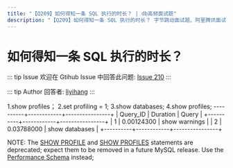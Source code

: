 ```yaml
---
title: "【Q209】如何得知一条 SQL 执行的时长？ | db高频面试题"
description: "【Q209】如何得知一条 SQL 执行的时长？ 字节跳动面试题、阿里腾讯面试题、美团小米面试题。"
---
```


# 如何得知一条 SQL 执行的时长？

::: tip Issue
欢迎在 Gtihub Issue 中回答此问题: [Issue 210](https://github.com/shfshanyue/Daily-Question/issues/210)
:::

::: tip Author
回答者: [liyihang](https://github.com/liyihang)
:::

1.show profiles；
2.set profiling = 1;
3.show databases;
4.show profiles;
----------+------------+----------------+
| Query_ID | Duration | Query |
+----------+------------+----------------+
| 1 | 0.00124300 | show warnings |
| 2 | 0.03788000 | show databases |
+----------+------------+----------------+

NOTE:
The [SHOW PROFILE](https://dev.mysql.com/doc/refman/8.0/en/show-profile.html) and [SHOW PROFILES](https://dev.mysql.com/doc/refman/8.0/en/show-profiles.html) statements are deprecated; expect them to be removed in a future MySQL release. Use the [Performance Schema](https://dev.mysql.com/doc/refman/8.0/en/performance-schema.html) instead;
